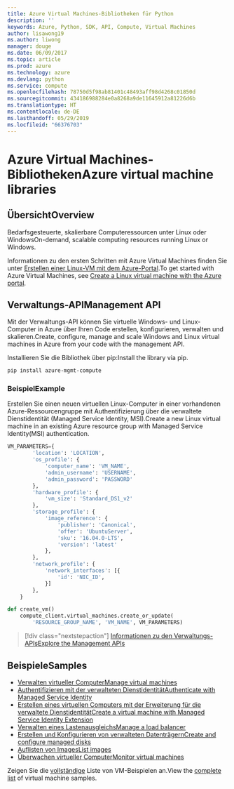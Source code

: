 ```yaml
---
title: Azure Virtual Machines-Bibliotheken für Python
description: ''
keywords: Azure, Python, SDK, API, Compute, Virtual Machines
author: lisawong19
ms.author: liwong
manager: douge
ms.date: 06/09/2017
ms.topic: article
ms.prod: azure
ms.technology: azure
ms.devlang: python
ms.service: compute
ms.openlocfilehash: 78750d5f98ab81401c48493aff98d4268c01850d
ms.sourcegitcommit: 434186988284e0a8268a9de11645912a81226d6b
ms.translationtype: HT
ms.contentlocale: de-DE
ms.lasthandoff: 05/29/2019
ms.locfileid: "66376703"
---
```

# <a name="azure-virtual-machine-libraries"></a><span data-ttu-id="f0917-103">Azure Virtual Machines-Bibliotheken</span><span class="sxs-lookup"><span data-stu-id="f0917-103">Azure virtual machine libraries</span></span>

## <a name="overview"></a><span data-ttu-id="f0917-104">Übersicht</span><span class="sxs-lookup"><span data-stu-id="f0917-104">Overview</span></span>

<span data-ttu-id="f0917-105">Bedarfsgesteuerte, skalierbare Computeressourcen unter Linux oder Windows</span><span class="sxs-lookup"><span data-stu-id="f0917-105">On-demand, scalable computing resources running Linux or Windows.</span></span>

<span data-ttu-id="f0917-106">Informationen zu den ersten Schritten mit Azure Virtual Machines finden Sie unter [Erstellen einer Linux-VM mit dem Azure-Portal](/azure/virtual-machines/linux/quick-create-portal).</span><span class="sxs-lookup"><span data-stu-id="f0917-106">To get started with Azure Virtual Machines, see [Create a Linux virtual machine with the Azure portal](/azure/virtual-machines/linux/quick-create-portal).</span></span>

## <a name="management-api"></a><span data-ttu-id="f0917-107">Verwaltungs-API</span><span class="sxs-lookup"><span data-stu-id="f0917-107">Management API</span></span>

<span data-ttu-id="f0917-108">Mit der Verwaltungs-API können Sie virtuelle Windows- und Linux-Computer in Azure über Ihren Code erstellen, konfigurieren, verwalten und skalieren.</span><span class="sxs-lookup"><span data-stu-id="f0917-108">Create, configure, manage and scale Windows and Linux virtual machines in Azure from your code with the management API.</span></span>

<span data-ttu-id="f0917-109">Installieren Sie die Bibliothek über pip:</span><span class="sxs-lookup"><span data-stu-id="f0917-109">Install the library via pip.</span></span>

```bash
pip install azure-mgmt-compute
```

### <a name="example"></a><span data-ttu-id="f0917-110">Beispiel</span><span class="sxs-lookup"><span data-stu-id="f0917-110">Example</span></span>

<span data-ttu-id="f0917-111">Erstellen Sie einen neuen virtuellen Linux-Computer in einer vorhandenen Azure-Ressourcengruppe mit Authentifizierung über die verwaltete Dienstidentität (Managed Service Identity, MSI).</span><span class="sxs-lookup"><span data-stu-id="f0917-111">Create a new Linux virtual machine in an existing Azure resource group with Managed Service Identity(MSI) authentication.</span></span>

```python
VM_PARAMETERS={
        'location': 'LOCATION',
        'os_profile': {
            'computer_name': 'VM_NAME',
            'admin_username': 'USERNAME',
            'admin_password': 'PASSWORD'
        },
        'hardware_profile': {
            'vm_size': 'Standard_DS1_v2'
        },
        'storage_profile': {
            'image_reference': {
                'publisher': 'Canonical',
                'offer': 'UbuntuServer',
                'sku': '16.04.0-LTS',
                'version': 'latest'
            },
        },
        'network_profile': {
            'network_interfaces': [{
                'id': 'NIC_ID',
            }]
        },
    }

def create_vm()
    compute_client.virtual_machines.create_or_update(
        'RESOURCE_GROUP_NAME', 'VM_NAME', VM_PARAMETERS)
```

> [!div class="nextstepaction"]
> [<span data-ttu-id="f0917-112">Informationen zu den Verwaltungs-APIs</span><span class="sxs-lookup"><span data-stu-id="f0917-112">Explore the Management APIs</span></span>](/python/api/overview/azure/virtualmachines/management)

## <a name="samples"></a><span data-ttu-id="f0917-113">Beispiele</span><span class="sxs-lookup"><span data-stu-id="f0917-113">Samples</span></span>

* <span data-ttu-id="f0917-114">[Verwalten virtueller Computer][1]</span><span class="sxs-lookup"><span data-stu-id="f0917-114">[Manage virtual machines][1]</span></span>
* <span data-ttu-id="f0917-115">[Authentifizieren mit der verwalteten Dienstidentität][2]</span><span class="sxs-lookup"><span data-stu-id="f0917-115">[Authenticate with Managed Service Identity][2]</span></span>
* <span data-ttu-id="f0917-116">[Erstellen eines virtuellen Computers mit der Erweiterung für die verwaltete Dienstidentität][3]</span><span class="sxs-lookup"><span data-stu-id="f0917-116">[Create a virtual machine with Managed Service Identity Extension][3]</span></span>
* <span data-ttu-id="f0917-117">[Verwalten eines Lastenausgleichs][4]</span><span class="sxs-lookup"><span data-stu-id="f0917-117">[Manage a load balancer][4]</span></span>
* <span data-ttu-id="f0917-118">[Erstellen und Konfigurieren von verwalteten Datenträgern][5]</span><span class="sxs-lookup"><span data-stu-id="f0917-118">[Create and configure managed disks][5]</span></span>
* <span data-ttu-id="f0917-119">[Auflisten von Images][6]</span><span class="sxs-lookup"><span data-stu-id="f0917-119">[List images][6]</span></span> 
* <span data-ttu-id="f0917-120">[Überwachen virtueller Computer][7]</span><span class="sxs-lookup"><span data-stu-id="f0917-120">[Monitor virtual machines][7]</span></span>

<span data-ttu-id="f0917-121">Zeigen Sie die [vollständige](https://azure.microsoft.com/resources/samples/?platform=python&term=virtual-machines) Liste von VM-Beispielen an.</span><span class="sxs-lookup"><span data-stu-id="f0917-121">View the [complete list](https://azure.microsoft.com/resources/samples/?platform=python&term=virtual-machines) of virtual machine samples.</span></span>

[1]: https://azure.microsoft.com/resources/samples/virtual-machines-python-manage/
[2]: https://github.com/Azure-Samples/resource-manager-python-manage-resources-with-msi
[3]: https://github.com/Azure-Samples/compute-python-msi-vm
[4]: https://azure.microsoft.com/resources/samples/network-python-manage-loadbalancer
[5]: ../docs-ref-conceptual/python-sdk-azure-samples-managed-disks.md
[6]: ../docs-ref-conceptual/python-sdk-azure-samples-list-images.md
[7]: ../docs-ref-conceptual/python-sdk-azure-samples-monitor-vms.md
